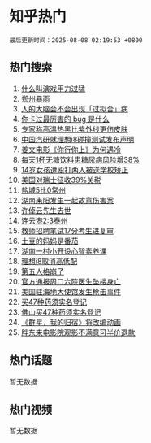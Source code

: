 # 知乎热门

`最后更新时间：2025-08-08 02:19:53 +0800`

## 热门搜索

1. [什么叫演戏用力过猛](https://www.zhihu.com/search?q=%E4%BB%80%E4%B9%88%E5%8F%AB%E6%BC%94%E6%88%8F%E7%94%A8%E5%8A%9B%E8%BF%87%E7%8C%9B)
1. [郑州暴雨](https://www.zhihu.com/search?q=%E9%83%91%E5%B7%9E%E6%9A%B4%E9%9B%A8)
1. [人的大脑会不会出现「过拟合」病](https://www.zhihu.com/search?q=%E4%BA%BA%E7%9A%84%E5%A4%A7%E8%84%91%E4%BC%9A%E4%B8%8D%E4%BC%9A%E5%87%BA%E7%8E%B0%E3%80%8C%E8%BF%87%E6%8B%9F%E5%90%88%E3%80%8D%E7%97%85)
1. [你卡过最厉害的 bug 是什么](https://www.zhihu.com/search?q=%E4%BD%A0%E5%8D%A1%E8%BF%87%E6%9C%80%E5%8E%89%E5%AE%B3%E7%9A%84%20bug%20%E6%98%AF%E4%BB%80%E4%B9%88)
1. [专家称高温热黑比紫外线更伤皮肤](https://www.zhihu.com/search?q=%E4%B8%93%E5%AE%B6%E7%A7%B0%E9%AB%98%E6%B8%A9%E7%83%AD%E9%BB%91%E6%AF%94%E7%B4%AB%E5%A4%96%E7%BA%BF%E6%9B%B4%E4%BC%A4%E7%9A%AE%E8%82%A4)
1. [中国汽研就理想i8碰撞测试发布声明](https://www.zhihu.com/search?q=%E4%B8%AD%E5%9B%BD%E6%B1%BD%E7%A0%94%E5%B0%B1%E7%90%86%E6%83%B3i8%E7%A2%B0%E6%92%9E%E6%B5%8B%E8%AF%95%E5%8F%91%E5%B8%83%E5%A3%B0%E6%98%8E)
1. [姜文电影《你行你上》为何遇冷](https://www.zhihu.com/search?q=%E5%A7%9C%E6%96%87%E7%94%B5%E5%BD%B1%E3%80%8A%E4%BD%A0%E8%A1%8C%E4%BD%A0%E4%B8%8A%E3%80%8B%E4%B8%BA%E4%BD%95%E9%81%87%E5%86%B7)
1. [每天1杯无糖饮料患糖尿病风险增38%](https://www.zhihu.com/search?q=%E6%AF%8F%E5%A4%A91%E6%9D%AF%E6%97%A0%E7%B3%96%E9%A5%AE%E6%96%99%E6%82%A3%E7%B3%96%E5%B0%BF%E7%97%85%E9%A3%8E%E9%99%A9%E5%A2%9E38%25)
1. [14岁女孩遭殴打两人被送学校矫正](https://www.zhihu.com/search?q=14%E5%B2%81%E5%A5%B3%E5%AD%A9%E9%81%AD%E6%AE%B4%E6%89%93%E4%B8%A4%E4%BA%BA%E8%A2%AB%E9%80%81%E5%AD%A6%E6%A0%A1%E7%9F%AB%E6%AD%A3)
1. [美国对瑞士征收39%关税](https://www.zhihu.com/search?q=%E7%BE%8E%E5%9B%BD%E5%AF%B9%E7%91%9E%E5%A3%AB%E5%BE%81%E6%94%B639%25%E5%85%B3%E7%A8%8E)
1. [盐城5比0常州](https://www.zhihu.com/search?q=%E7%9B%90%E5%9F%8E5%E6%AF%940%E5%B8%B8%E5%B7%9E)
1. [湖南耒阳发生一起故意伤害案](https://www.zhihu.com/search?q=%E6%B9%96%E5%8D%97%E8%80%92%E9%98%B3%E5%8F%91%E7%94%9F%E4%B8%80%E8%B5%B7%E6%95%85%E6%84%8F%E4%BC%A4%E5%AE%B3%E6%A1%88)
1. [许倬云先生去世](https://www.zhihu.com/search?q=%E8%AE%B8%E5%80%AC%E4%BA%91%E5%85%88%E7%94%9F%E5%8E%BB%E4%B8%96)
1. [连云港2:3泰州](https://www.zhihu.com/search?q=%E8%BF%9E%E4%BA%91%E6%B8%AF2%3A3%E6%B3%B0%E5%B7%9E)
1. [教师招聘笔试17分考生进复审](https://www.zhihu.com/search?q=%E6%95%99%E5%B8%88%E6%8B%9B%E8%81%98%E7%AC%94%E8%AF%9517%E5%88%86%E8%80%83%E7%94%9F%E8%BF%9B%E5%A4%8D%E5%AE%A1)
1. [土豆的妈妈是番茄](https://www.zhihu.com/search?q=%E5%9C%9F%E8%B1%86%E7%9A%84%E5%A6%88%E5%A6%88%E6%98%AF%E7%95%AA%E8%8C%84)
1. [湖南一村小开设心智素养课](https://www.zhihu.com/search?q=%E6%B9%96%E5%8D%97%E4%B8%80%E6%9D%91%E5%B0%8F%E5%BC%80%E8%AE%BE%E5%BF%83%E6%99%BA%E7%B4%A0%E5%85%BB%E8%AF%BE)
1. [理想i8取消高低配](https://www.zhihu.com/search?q=%E7%90%86%E6%83%B3i8%E5%8F%96%E6%B6%88%E9%AB%98%E4%BD%8E%E9%85%8D)
1. [第五人格崩了](https://www.zhihu.com/search?q=%E7%AC%AC%E4%BA%94%E4%BA%BA%E6%A0%BC%E5%B4%A9%E4%BA%86)
1. [官方通报周口六院医生坠楼身亡](https://www.zhihu.com/search?q=%E5%AE%98%E6%96%B9%E9%80%9A%E6%8A%A5%E5%91%A8%E5%8F%A3%E5%85%AD%E9%99%A2%E5%8C%BB%E7%94%9F%E5%9D%A0%E6%A5%BC%E8%BA%AB%E4%BA%A1)
1. [美国驻海地大使馆发生枪击事件](https://www.zhihu.com/search?q=%E7%BE%8E%E5%9B%BD%E9%A9%BB%E6%B5%B7%E5%9C%B0%E5%A4%A7%E4%BD%BF%E9%A6%86%E5%8F%91%E7%94%9F%E6%9E%AA%E5%87%BB%E4%BA%8B%E4%BB%B6)
1. [买47种药须实名登记](https://www.zhihu.com/search?q=%E4%B9%B047%E7%A7%8D%E8%8D%AF%E9%A1%BB%E5%AE%9E%E5%90%8D%E7%99%BB%E8%AE%B0)
1. [佛山买47种药须实名登记](https://www.zhihu.com/search?q=%E4%BD%9B%E5%B1%B1%E4%B9%B047%E7%A7%8D%E8%8D%AF%E9%A1%BB%E5%AE%9E%E5%90%8D%E7%99%BB%E8%AE%B0)
1. [《群星，我的归宿》将改编动画](https://www.zhihu.com/search?q=%E3%80%8A%E7%BE%A4%E6%98%9F%EF%BC%8C%E6%88%91%E7%9A%84%E5%BD%92%E5%AE%BF%E3%80%8B%E5%B0%86%E6%94%B9%E7%BC%96%E5%8A%A8%E7%94%BB)
1. [胖东来电影院观影不满意可半价退款](https://www.zhihu.com/search?q=%E8%83%96%E4%B8%9C%E6%9D%A5%E7%94%B5%E5%BD%B1%E9%99%A2%E8%A7%82%E5%BD%B1%E4%B8%8D%E6%BB%A1%E6%84%8F%E5%8F%AF%E5%8D%8A%E4%BB%B7%E9%80%80%E6%AC%BE)

## 热门话题

暂无数据

## 热门视频

暂无数据